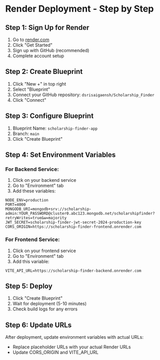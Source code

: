 # Render Deployment - Step by Step

## Step 1: Sign Up for Render
1. Go to [render.com](https://render.com)
2. Click "Get Started"
3. Sign up with GitHub (recommended)
4. Complete account setup

## Step 2: Create Blueprint
1. Click "New +" in top right
2. Select "Blueprint"
3. Connect your GitHub repository: `dsrisaigaensh/Scholarship_Finder`
4. Click "Connect"

## Step 3: Configure Blueprint
1. Blueprint Name: `scholarship-finder-app`
2. Branch: `main`
3. Click "Create Blueprint"

## Step 4: Set Environment Variables

### For Backend Service:
1. Click on your backend service
2. Go to "Environment" tab
3. Add these variables:

```
NODE_ENV=production
PORT=4000
MONGODB_URI=mongodb+srv://scholarship-admin:YOUR_PASSWORD@cluster0.abc123.mongodb.net/scholarshipfinder?retryWrites=true&w=majority
JWT_SECRET=scholarship-finder-jwt-secret-2024-production-key
CORS_ORIGIN=https://scholarship-finder-frontend.onrender.com
```

### For Frontend Service:
1. Click on your frontend service
2. Go to "Environment" tab
3. Add this variable:

```
VITE_API_URL=https://scholarship-finder-backend.onrender.com
```

## Step 5: Deploy
1. Click "Create Blueprint"
2. Wait for deployment (5-10 minutes)
3. Check build logs for any errors

## Step 6: Update URLs
After deployment, update environment variables with actual URLs:
- Replace placeholder URLs with your actual Render URLs
- Update CORS_ORIGIN and VITE_API_URL 